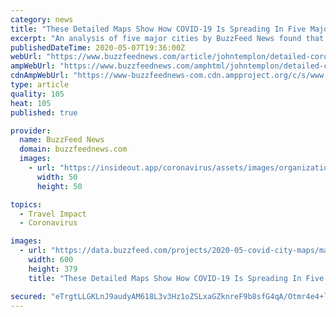 ```yaml
---
category: news
title: "These Detailed Maps Show How COVID-19 Is Spreading In Five Major Cities"
excerpt: "An analysis of five major cities by BuzzFeed News found that ZIP codes with more cases per person tended to be poorer, more elderly, and in minority communities."
publishedDateTime: 2020-05-07T19:36:00Z
webUrl: "https://www.buzzfeednews.com/article/johntemplon/detailed-coronavirus-maps-by-zip-code-major-cities"
ampWebUrl: "https://www.buzzfeednews.com/amphtml/johntemplon/detailed-coronavirus-maps-by-zip-code-major-cities"
cdnAmpWebUrl: "https://www-buzzfeednews-com.cdn.ampproject.org/c/s/www.buzzfeednews.com/amphtml/johntemplon/detailed-coronavirus-maps-by-zip-code-major-cities"
type: article
quality: 105
heat: 105
published: true

provider:
  name: BuzzFeed News
  domain: buzzfeednews.com
  images:
    - url: "https://insideout.app/coronavirus/assets/images/organizations/buzzfeednews.com-50x50.jpg"
      width: 50
      height: 50

topics:
  - Travel Impact
  - Coronavirus

images:
  - url: "https://data.buzzfeed.com/projects/2020-05-covid-city-maps/map-pngs/nyc.png"
    width: 600
    height: 379
    title: "These Detailed Maps Show How COVID-19 Is Spreading In Five Major Cities"

secured: "eTrgtLLGKLnJ9audyAM618L3v3Hz1oZSLxaGZknreF9b8sfG4qA/Otmr4e4+l57nxJJc8zmSDqUMdi2HDBvYhC8QS6+/RJYwZ53nbZEjdWAdYotWD8ZBCcYdoeivsOYuL1/kjxYLP+BLVFwB1Q0yonMMnT26E2VxA0vbsLhwch9fm1mPX66cBVIn5ih9KLb6U13AS3TL2SNSlCNYnto3893KEfMcmRUtijJSa85Rl/sKq8zrwLJun0uT3/udhXdhdjmHUulG6xLD1+Je8GHPjI0rS0pwQqUR7qJ8GmLFCc3mpSlJyo7KeQaHhbpoSohU;mlldNIiRbhz6sMmINqN6Vw=="
---
```



